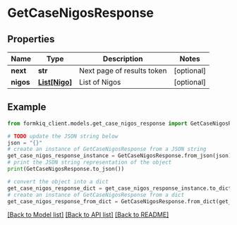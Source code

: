 # GetCaseNigosResponse


## Properties

Name | Type | Description | Notes
------------ | ------------- | ------------- | -------------
**next** | **str** | Next page of results token | [optional] 
**nigos** | [**List[Nigo]**](Nigo.md) | List of Nigos | [optional] 

## Example

```python
from formkiq_client.models.get_case_nigos_response import GetCaseNigosResponse

# TODO update the JSON string below
json = "{}"
# create an instance of GetCaseNigosResponse from a JSON string
get_case_nigos_response_instance = GetCaseNigosResponse.from_json(json)
# print the JSON string representation of the object
print(GetCaseNigosResponse.to_json())

# convert the object into a dict
get_case_nigos_response_dict = get_case_nigos_response_instance.to_dict()
# create an instance of GetCaseNigosResponse from a dict
get_case_nigos_response_from_dict = GetCaseNigosResponse.from_dict(get_case_nigos_response_dict)
```
[[Back to Model list]](../README.md#documentation-for-models) [[Back to API list]](../README.md#documentation-for-api-endpoints) [[Back to README]](../README.md)


